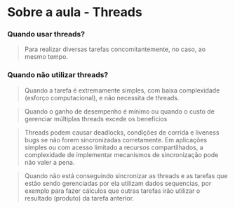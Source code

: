 # Sobre a aula - Threads

### Quando usar threads?

> Para realizar diversas tarefas concomitantemente, no caso, ao mesmo tempo.

### Quando não utilizar threads?

> Quando a tarefa é extremamente simples, com baixa complexidade (esforço computacional), e não necessita de threads.

> Quando o ganho de desempenho é mínimo ou quando o custo de gerenciar múltiplas threads excede os benefícios

> Threads podem causar deadlocks, condições de corrida e liveness bugs se não forem sincronizadas corretamente. Em aplicações simples ou com acesso limitado a recursos compartilhados, a complexidade de implementar mecanismos de sincronização pode não valer a pena.

> Quando não está conseguindo sincronizar as threads e as tarefas que estão sendo gerenciadas por ela utilizam dados sequencias, por exemplo para fazer cálculos que outras tarefas irão utilizar o resultado (produto) da tarefa anterior.
